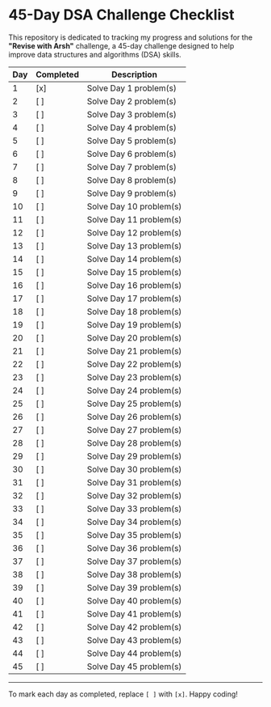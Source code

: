 # 45-Day DSA Challenge Checklist

This repository is dedicated to tracking my progress and solutions for the **"Revise with Arsh"** challenge, a 45-day challenge designed to help improve data structures and algorithms (DSA) skills.

| Day  | Completed | Description                                          |
|------|-----------|------------------------------------------------------|
| 1    | [x]       | Solve Day 1 problem(s)                               |
| 2    | [ ]       | Solve Day 2 problem(s)                               |
| 3    | [ ]       | Solve Day 3 problem(s)                               |
| 4    | [ ]       | Solve Day 4 problem(s)                               |
| 5    | [ ]       | Solve Day 5 problem(s)                               |
| 6    | [ ]       | Solve Day 6 problem(s)                               |
| 7    | [ ]       | Solve Day 7 problem(s)                               |
| 8    | [ ]       | Solve Day 8 problem(s)                               |
| 9    | [ ]       | Solve Day 9 problem(s)                               |
| 10   | [ ]       | Solve Day 10 problem(s)                              |
| 11   | [ ]       | Solve Day 11 problem(s)                              |
| 12   | [ ]       | Solve Day 12 problem(s)                              |
| 13   | [ ]       | Solve Day 13 problem(s)                              |
| 14   | [ ]       | Solve Day 14 problem(s)                              |
| 15   | [ ]       | Solve Day 15 problem(s)                              |
| 16   | [ ]       | Solve Day 16 problem(s)                              |
| 17   | [ ]       | Solve Day 17 problem(s)                              |
| 18   | [ ]       | Solve Day 18 problem(s)                              |
| 19   | [ ]       | Solve Day 19 problem(s)                              |
| 20   | [ ]       | Solve Day 20 problem(s)                              |
| 21   | [ ]       | Solve Day 21 problem(s)                              |
| 22   | [ ]       | Solve Day 22 problem(s)                              |
| 23   | [ ]       | Solve Day 23 problem(s)                              |
| 24   | [ ]       | Solve Day 24 problem(s)                              |
| 25   | [ ]       | Solve Day 25 problem(s)                              |
| 26   | [ ]       | Solve Day 26 problem(s)                              |
| 27   | [ ]       | Solve Day 27 problem(s)                              |
| 28   | [ ]       | Solve Day 28 problem(s)                              |
| 29   | [ ]       | Solve Day 29 problem(s)                              |
| 30   | [ ]       | Solve Day 30 problem(s)                              |
| 31   | [ ]       | Solve Day 31 problem(s)                              |
| 32   | [ ]       | Solve Day 32 problem(s)                              |
| 33   | [ ]       | Solve Day 33 problem(s)                              |
| 34   | [ ]       | Solve Day 34 problem(s)                              |
| 35   | [ ]       | Solve Day 35 problem(s)                              |
| 36   | [ ]       | Solve Day 36 problem(s)                              |
| 37   | [ ]       | Solve Day 37 problem(s)                              |
| 38   | [ ]       | Solve Day 38 problem(s)                              |
| 39   | [ ]       | Solve Day 39 problem(s)                              |
| 40   | [ ]       | Solve Day 40 problem(s)                              |
| 41   | [ ]       | Solve Day 41 problem(s)                              |
| 42   | [ ]       | Solve Day 42 problem(s)                              |
| 43   | [ ]       | Solve Day 43 problem(s)                              |
| 44   | [ ]       | Solve Day 44 problem(s)                              |
| 45   | [ ]       | Solve Day 45 problem(s)                              |

---

To mark each day as completed, replace `[ ]` with `[x]`. Happy coding!

